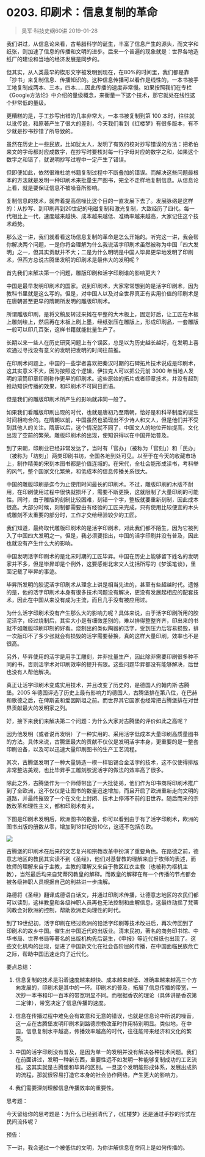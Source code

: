 # 0203. 印刷术：信息复制的革命
> 吴军·科技史纲60讲
2019-01-28

我们讲过，从信息论来看，古希腊科学的诞生，丰富了信息产生的源头，而文字和纸张，则加速了信息的传播和文明的进步。后来一个普遍的现象就是：世界各地造纸厂的建设和当地的经济发展是同步的。

但其实，从人类最早的楔形文字被发明到现在，在80%的时间里，我们都是靠「抄书」来复制信息、传播知识的。这种信息传播可以看作是线性的，一本书被手工地复制成两本、三本，四本……因此传播的速度非常慢。如果按照我们在专栏《Google方法论》中介绍的量级概念，来衡量一下这个技术，那它就处在线性这个非常低的量级。

更糟糕的是，手工抄写出错的几率非常大，一本书被复制到第 100 本时，往往就以讹传讹，和原著产生了很大的差别，今天我们看到《红楼梦》有很多版本，有不少就是抄书抄错了所导致的。

虽然在历史上一些民族，比如犹太人，发明了有效的校对抄写错误的方法：把希伯来文的字母都对应成数字，在抄写时要核对每一行字母对应的数字之和，如果这个数字之和错了，就说明抄写过程中一定产生了错误。

但即便如此，依然很难杜绝书籍复制过程中不断叠加的错误。而解决这些问题最根本的方法就是发明一种印刷术来批量生产图书，完全不走样地复制信息。从信息论上看，就是要保证信息不被噪音所影响。

复制信息的技术，就奔着提高信噪比这个目的一直发展下去了。发展脉络是这样的：从抄写、到印刷再到20世纪的电磁复制和激光复制，大致经历了四代。每一代相比上一代，速度越来越快、成本越来越低、准确率越来越高，大家记住这个技术趋势。

那么这一讲，我们就看看这场信息复制的革命是怎么开始的。听完这一讲，我会帮你解决两个问题，一是你将会理解为什么我说活字印刷术虽然被称为中国「四大发明」之一，但其实贡献并不大；二是为什么明明是中国人毕昇更早地发明了印刷术，但西方总说古腾堡发明的印刷术是最伟大的发明呢？

首先我们来解决第一个问题，雕版印刷和活字印刷谁的影响更大？

中国是最早发明印刷术的国家。说到印刷术，大家常常想到的是活字印刷术，因为教科书里就是这么写的。但是，对中国人以及对全世界真正有实用价值的印刷术是在唐朝甚至更早的隋朝所发明的雕版印刷术。

所谓雕版印刷，是将文稿反转过来摊在平整的大木板上，固定好后，让工匠在木板上雕刻绘上，然后再在木板上刷上墨，经纸张压在雕版上，形成印刷品，一套雕版一般可以印几百张，这样书籍就能批量生产了。

长期以来一些人在历史研究问题上有个误区，总是以为历史越长越好，在发明上喜欢通过寻找没有意义的发明把发明的时间往前推。

在印刷术问题上，中国的一些学者喜欢把秦汉时期的石碑拓片技术说成是印刷术，这其实意义不大，因为按照这个逻辑，伊拉克人可以把公元前 3000 年当地人发明的滚筒印章印刷称作更早的印刷术。这些原始的拓片或者印章技术，并没有起到推动知识传播的效果，和印刷术不可同日而语。

但是我们的雕版印刷术所产生的影响就非同一般了。

如果我们看雕版印刷出现的时代，也就是唐初乃至隋朝，恰好是和科举制度的诞生时间相吻合的。在隋朝以前，中国虽然也涌现出不少诗人和文人，但是他们并不受到其他人的关注。隋唐以后，这个情况就不同了，中国文人的地位开始提高，文化出现了空前的繁荣。雕版印刷术的出现，使知识得以在中国开始普及。

到了宋朝，印刷业已经非常发达了，当时有「官办」（被称为「官刻」）和「民办」（被称为「坊刻」）两类印刷书坊，全国各地到处可见。以至于在今天的收藏市场上，制作精美的宋刻本图书都是价值连城的。在宋代，全社会能形成读书，考科举的风气，整个国家文化繁荣，和低成本的信息传播关系很大。

中国的雕版印刷是迄今为止使用时间最长的印刷术。不过，雕版印刷的木版不耐用，在印刷使用过程中很快就损坏了，需要不断更换，这就限制了大量印刷的可能性。同时，由于雕版的刻制比较困难，刻错一个字，整板就要重新刻制，因此成本很高。大部分时候，刻制都需要由有经验的工匠来完成，只有使用比较便宜的木头或雕刻不太重要的部分时，工作才交给经验较少的工匠。

我们知道，最终取代雕版印刷术的是活字印刷术，对此我们都不陌生，因为它被列入了中国四大发明之一。但是，我必须要指出，中国的活字印刷并没有普及，因此也就没有产生什么大的影响。

中国发明活字印刷术的是北宋时期的工匠毕昇。中国在历史上能够留下姓名的发明家并不多，但是毕昇却是个例外，这要感谢北宋文人沈括所写的《梦溪笔谈》，里面记载了毕昇的事迹。

毕昇所发明的胶泥活字印刷术从理念上讲是相当先进的，甚至有些超越时代。遗憾的是，他的活字印刷术本身有很多技术问题没有解决，更没有发展起相应的配套技术，因此在中国从来没有成为主流，而且几乎没有被应用过。

为什么活字印刷术没有产生那么大的影响力呢？具体来说，由于活字印刷所用的胶泥活字，经过烧制后，其实大小是有细微差别的，难以排得整整齐齐，印出来的书就不如雕版印刷印制的好看。烧制出的类似陶器的活字，受到压力后容易损毁，排一次版印不了多少张就会有损毁的活字需要替换，真的这样大量印刷，效率也不是很高。

另外，毕昇使用的活字是用手工雕刻，并非批量生产，因此除非需要印刷很多种不同的书，否则活字术对印刷效率的提升有限。这些问题毕昇都没有能够解决，后世也没有人帮他解决。

真正让活字印刷术变成实用技术，并且改变了历史的，是德国人约翰内斯·古腾堡。2005 年德国评选了历史上最有影响力的德国人，古腾堡排在第八位，在巴赫和歌德之后，在俾斯麦和爱因斯坦之前。而世界其它国家也经常把古腾堡排在对世界贡献最大的发明家之列。

好，接下来我们来解决第二个问题：为什么大家对古腾堡的评价如此之高呢？

因为他发明（或者说再发明）了一种实用的、采用活字低成本大量印刷高质量图书的方法。具体来说，古腾堡最大的贡献不仅仅是发明活字本身，更重要的是一整套印刷设备，以及可以迅速大量印刷图书的生产工艺流程。

其次，古腾堡发明了一种大量铸造一模一样铅锡合金活字的技术，这不仅使得排版非常整洁美观，也比毕昇手工雕刻胶泥活字的做法的效率高了很多。

除此之外，古腾堡作为一个师傅带出了一大批徒弟，他们作为印书商将印刷术推广到了全欧洲，这不仅仅是让图书的数量迅速增加，而且开启了欧洲重新走向文明的道路，并最终摧毁了一个在文化上封闭、技术上停滞不前的旧世界。随后而来的宗教改革和理性主义，都和印刷术有关。

下图是印刷术发明后，欧洲图书的数量，你可以看到由于有了活字印刷术，欧洲的图书出版的册数从零，增加到18世纪的10亿，这还不包括东欧。

![](https://raw.githubusercontent.com/dalong0514/selfstudy/master/图片链接/吴军/2019009.jpg)

古腾堡的印刷术在后来的文艺复兴和宗教改革中扮演了重要角色。在路德之前，德意志地区的教民其实读不到《圣经》，他们对基督教的理解来自于牧师的表述，而牧师的理解来自于主教，主教的理解又来自于教区红衣主教（也被称为枢机主教），当然最后均来自梵蒂冈教皇的解释。而教皇的解释在每一个传播的节点都会被各级神职人员根据自己的利益进一步曲解。

路德将《圣经》翻译成德语白话文，并通过印刷术传播，让德意志地区的农民们都可以读到，这样教皇和各级神职人员再也无法控制和曲解信息，这最终动摇了梵蒂冈教会对欧洲的控制，帮助欧洲走向理性的时代。

到了19世纪初，活字印刷在经过欧洲的铅活字印刷等技术改进后，再次传回到了印刷术的故乡中国。催生出中国近代的出版业。清末民初，著名的商务印书馆、中华书局、世界书局等著名的出版机构先后诞生，《申报》等近代报纸也出现了。这些文化机构的出现，促进了中国新文化在社会各阶层的传播，在中国面临民族危亡之际，帮助中国迅速走向了近代化。

要点总结：

1. 信息复制的技术是沿着速度越来越快、成本越来越低、准确率越来越高三个方向发展的，印刷术是其中的一环。印刷术的普及，拓展了信息传播的带宽，一次抄一本书和印一百本的带宽明显不同。而根据香农的理论（具体讲是香农第二定律），带宽决定了信息传播的速度。

2. 信息在传播过程中难免会有故意和无意的错误，也就是信息论中所说的噪音，这一点在古腾堡发明印刷术到路德宗教改革时作用特别明显。类似地，在中国，信息复制水平越高，传播效率越高的时代，往往能带来经济和文化的繁荣。
3. 中国的活字印刷没有普及，是因为单一的发明并没有解决各种技术问题。我们在前面讲过，发明一种新东西，重要性远不如发明一种能够复制成功的工艺流程。这其实就是古腾堡和毕昇的区别。一旦这个发明能形成体系，发展出成熟的流程，那就很容易打造它本身的社会协作网络，产生更大的影响力。
4. 我们需要深刻理解信息传播效率的重要性。

思考题：

今天留给你的思考题是：为什么已经到清代了，《红楼梦》还是通过手抄的形式在民间流传呢？

预告：

下一讲，我会通过一个被低估的文明，为你讲解信息在空间上是如何传播的。